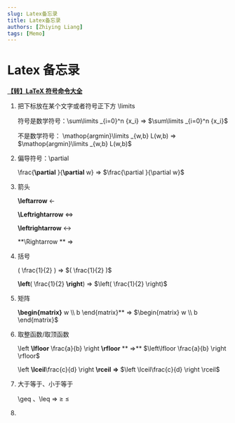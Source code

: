 ```yaml
---
slug: Latex备忘录
title: Latex备忘录
authors: [Zhiying Liang]
tags: [Memo]
---
```


# Latex 备忘录

**[【转】LaTeX 符号命令大全](https://www.cnblogs.com/Coolxxx/p/5982439.html)**

1. 把下标放在某个文字或者符号正下方 \limits
   
    符号是数学符号：\sum\limits _{i=0}^n {x_i}     $\Rightarrow$    $\sum\limits _{i=0}^n {x_i}$
    
    不是数学符号： \mathop{argmin}\limits _{w,b} L(w,b)    $\Rightarrow$     $\mathop{argmin}\limits _{w,b} L(w,b)$
    
2. 偏导符号：\partial
   
    \frac{**\partial** }{**\partial** w}     $\Rightarrow$    $\frac{\partial }{\partial w}$  
    
3. 箭头
   
    **\leftarrow**  $\leftarrow$
    
    **\Leftrightarrow** $\Leftrightarrow$
    
    **\leftrightarrow** $\leftrightarrow$ 
    
    **\Rightarrow ** $\Rightarrow$
    
4. 括号
   
    ( \frac{1}{2} )    $\Rightarrow$     $( \frac{1}{2} )$
    
    **\left**( \frac{1}{2} **\right**)    $\Rightarrow$     $\left( \frac{1}{2} \right)$ 
    
5. 矩阵
   
    **\begin{matrix}** w \\\ b \end{matrix}**    $\Rightarrow$     $\begin{matrix} w \\ b \end{matrix}$ 
    
6. 取整函数/取顶函数
   
    \left **\lfloor** \frac{a}{b} \right **\rfloor**   ** $\Rightarrow$**    $\left\lfloor \frac{a}{b} \right \rfloor$
    
    \left **\lceil**\frac{c}{d} \right **\rceil**    **$\Rightarrow$**    $\left \lceil\frac{c}{d} \right \rceil$
    

7. 大于等于、小于等于

   \geq 、\leq   $\Rightarrow$ $\geq$  $\leq$

8. 